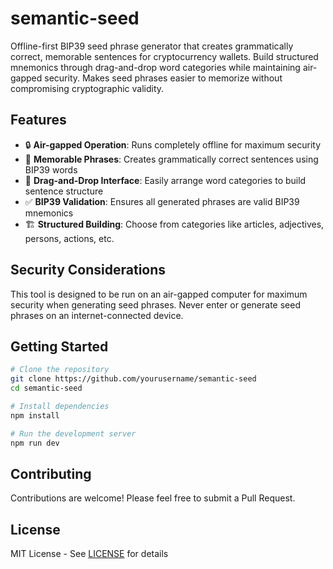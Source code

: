 # semantic-seed

Offline-first BIP39 seed phrase generator that creates grammatically correct, memorable sentences for cryptocurrency wallets. Build structured mnemonics through drag-and-drop word categories while maintaining air-gapped security. Makes seed phrases easier to memorize without compromising cryptographic validity.

## Features

- 🔒 **Air-gapped Operation**: Runs completely offline for maximum security
- 🧠 **Memorable Phrases**: Creates grammatically correct sentences using BIP39 words
- 🎯 **Drag-and-Drop Interface**: Easily arrange word categories to build sentence structure
- ✅ **BIP39 Validation**: Ensures all generated phrases are valid BIP39 mnemonics
- 🏗️ **Structured Building**: Choose from categories like articles, adjectives, persons, actions, etc.

## Security Considerations

This tool is designed to be run on an air-gapped computer for maximum security when generating seed phrases. Never enter or generate seed phrases on an internet-connected device.

## Getting Started

```bash
# Clone the repository
git clone https://github.com/yourusername/semantic-seed
cd semantic-seed

# Install dependencies
npm install

# Run the development server
npm run dev
```

## Contributing

Contributions are welcome! Please feel free to submit a Pull Request.

## License

MIT License - See [LICENSE](LICENSE) for details